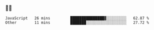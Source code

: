 ### 👨‍💻

<!--START_SECTION:waka-->

```text
JavaScript   26 mins         ███████████████▓░░░░░░░░░   62.87 %
Other        11 mins         ███████░░░░░░░░░░░░░░░░░░   27.72 %
```

<!--END_SECTION:waka-->

